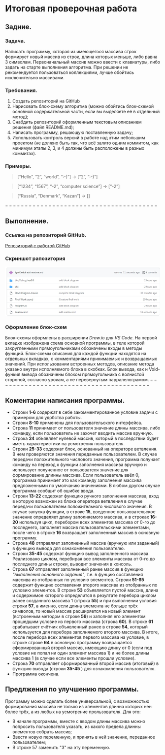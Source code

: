 # Итоговая проверочная работа #

## Задние. ##
### Зaдача. ###
Написать программу, которая из имеющегося массива строк формирует новый массив из строк, длина которых меньше, либо равна 3 символам. Первоначальный массив можно ввести с клавиатуры, либо задать на старте выполнения алгоритма. При решении не рекомендуется пользоваться коллекциями, лучше обойтись исключительно массивами.
### Требования. ###
1. Создать репозиторий на GitHub
2. Нарисовать блок-схему алгоритма (можно обойтись блок-схемой основной содержательной части, если вы выделяете её в отдельный метод);
3. Снабдить репозиторий оформленным текстовым описанием решения (файл README.md);
4. Написать программу, решающую поставленную задачу;
5. Использовать контроль версий в работе над этим небольшим проектом (не должно быть так, что всё залито одним коммитом, как минимум этапы 2, 3, и 4 должны быть расположены в разных коммитах).
### Примеры. ###
>[“Hello”, “2”, “world”, “:-)”] → [“2”, “:-)”]

>[“1234”, “1567”, “-2”, “computer science”] → [“-2”]

>[“Russia”, “Denmark”, “Kazan”] → []

$---------------------------------------$
## Выполнение. ##
### Ссылка на репозиторий GitHub. ###
[Репозиторий с работой GitHub](https://github.com/IgorDedul/Final-work.git)  
### Скриншот рапозитория ###
![Repositories](RepGitHub.jpg)

### Оформление блок-схем ###
Блок-схемы оформлены в расширении *Draw.io* для *VS Code*. На первой вкладке изображена схема основной программы, в теле которой закругленными прямоугольниками обозначены входы в методы функций. Блок-схемы описания для каждой функции находятся на отдельных вкладках, с комментариями принимаемых и возвращаемых значений. При использовании встроенных методов, описание метода указано внутри исполняемого блока в скобках. Блок вывода, как и Void-функия вывода обозначены блоком прямоугольника с волнистой стороной, согласно урокам, а не перевернутым парралелограмом.
$---------------------------------------$
## Коментарии написания программы. ##
* Строки **1-6** содержат в себе закомментированное условие задачи с примером для удобства работы.
* Строки **8-10** применены для пользовательского интерфейса.
* Строка **11** принимает от пользователя значение длины массива, либо команду, если пользователь не захочет вводить массив вручную.
 * Строка **24** объявляет нулевой массив, который в последствии будет иметь характеристики на усмотрения пользователя.
 * Строки **25-33** содержат блок, основанный на операторе ветвления. В нем проверяются значения переданные пользователем. В случае передачи положительного числового значения, программа получает команду на переход к функции заполнения массива вручную и использует полученное от пользователя значение для формирование длинны массива. Если пользователь ввёл 0, программа принимает это как команду заполнения массива предложенными по умолчанию значениями. В любом другом случае программа сообщит об ошибке ввода.
 * Строки **13-22** содержат функцию ручного заполнения массива, вход в которую возможен из блока оператора ветвления в случае передачи пользователем положительного числового значения. В случае запуска функции, в строке **15**, введенное пользовательское значение определяет длину заполняемого массива, и в строках **16-20** используя цикл, перебором всех элементов массива от 0-го до последнего, заполняет массив пользовательскими элементами, после чего в строке **16** возвращает заполненный массив в основную программу.
 * Строка **48** отправляет заполненный массив (вручную или заданный) в функцию вывода для ознакомления пользователю.
 * Строки **35-45** содержат функцию вывод заполненного массива. Реализовано циклом, перебирая все элементы массива от 0-го до  последнего длины строки, выводит значения в консоль.
 * Строка **67** отправляет заполненный ранее массив в функцию *"выполнения основного задания"*, т.е. в фунцию составления массива из отобранных по условию элементов.
 Строки **51-65** содержит функцию составления второго массива из отобранных по условию элементов. В строке **53** объявляется пустой массив, длина и содержимое которого определится в резултате перебора циклом ранее созданного массива 1 (строка **55**) и при выполнении условия строки **57**, а именно, если длина элемента не больше трёх символов, то новый массив расширяется на новый элемент (встроенным методом в строке **59**) и заполняя его элементом прошедшим условие из первого массива (строка **60**). В строке **61** срабатывает счётчик объявленный ранее в строке **54**, который используется для перебора заполняемого второго массива. В итоге, после перебора всех элементов первого массива на условие, в строке строке **64** в основную программу возвращается сформированный второй массив, имеющию длину от 0 (если под условие не попал ни один элемент массива 1) и не более длины массива 1 (в случае если все элементы прошли условие).
 * Строка **70** отправляет сформированный второй массив (итоговый) в функцию вывода (строки **35-45** ) для ознакомления пользователю.
 * Программа окончена.

 ## Предлжения по улучшению программы. ##
Программу можно сделать более универсальной, с возможностью формирования массива не только из элементов длинна которых нен более трёх, а из любых на усмотрение прользователя. Для это:
 * В начале программы, вместе с вводом длины массива можно попросить пользователя указать, из какого предела длинны элементов собрать массив;
* Ввести новую переменную, и принять в ней значение, переданное пользователем;
* В строке 57 заменить "3" на эту переменную.